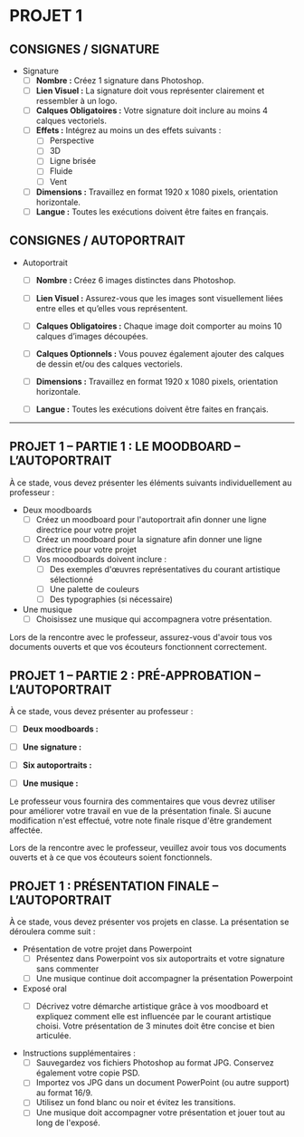 # PROJET 1

## CONSIGNES / SIGNATURE
* Signature
    * [ ] **Nombre :** Créez 1 signature dans Photoshop.
    * [ ] **Lien Visuel :** La signature doit vous représenter clairement et ressembler à un logo.
    * [ ] **Calques Obligatoires :** Votre signature doit inclure au moins 4 calques vectoriels.
    * [ ] **Effets :** Intégrez au moins un des effets suivants :
        * [ ] Perspective
        * [ ] 3D
        * [ ] Ligne brisée
        * [ ] Fluide
        * [ ] Vent
    * [ ] **Dimensions :** Travaillez en format 1920 x 1080 pixels, orientation horizontale.
    * [ ] **Langue :** Toutes les exécutions doivent être faites en français.

## CONSIGNES / AUTOPORTRAIT
* Autoportrait
    * [ ] **Nombre :** Créez 6 images distinctes dans Photoshop.
    * [ ] **Lien Visuel :** Assurez-vous que les images sont visuellement liées entre elles et qu’elles vous représentent.
    * [ ] **Calques Obligatoires :** Chaque image doit comporter au moins 10 calques d’images découpées.
    * [ ] **Calques Optionnels :** Vous pouvez également ajouter des calques de dessin et/ou des calques vectoriels.
    * [ ] **Dimensions :** Travaillez en format 1920 x 1080 pixels, orientation horizontale.
    * [ ] **Langue :** Toutes les exécutions doivent être faites en français.


---

## PROJET 1 – PARTIE 1 : LE MOODBOARD – L’AUTOPORTRAIT

À ce stade, vous devez présenter les éléments suivants individuellement au professeur :

* Deux moodboards
   * [ ] Créez un moodboard pour l'autoportrait afin donner une ligne directrice pour votre projet
   * [ ] Créez un moodboard pour la signature afin donner une ligne directrice pour votre projet
   * [ ] Vos mooodboards doivent inclure :
      * [ ] Des exemples d'œuvres représentatives du courant artistique sélectionné
      * [ ] Une palette de couleurs
      * [ ] Des typographies (si nécessaire)
* Une musique
   * [ ] Choisissez une musique qui accompagnera votre présentation.

Lors de la rencontre avec le professeur, assurez-vous d'avoir tous vos documents ouverts et que vos écouteurs fonctionnent correctement.

## PROJET 1 – PARTIE 2 : PRÉ-APPROBATION – L’AUTOPORTRAIT

À ce stade, vous devez présenter au professeur : 

* [ ] **Deux moodboards :**
* [ ] **Une signature :**
* [ ] **Six autoportraits :**
* [ ] **Une musique :**


Le professeur vous fournira des commentaires que vous devrez utiliser pour améliorer votre travail en vue de la présentation finale. Si aucune modification n'est effectué, votre note finale risque d'être grandement affectée. 

Lors de la rencontre avec le professeur, veuillez avoir tous vos documents ouverts et à ce que vos écouteurs soient fonctionnels.

## PROJET 1 : PRÉSENTATION FINALE – L’AUTOPORTRAIT

À ce stade, vous devez présenter vos projets en classe. La présentation se déroulera comme suit :

* Présentation de votre projet dans Powerpoint
   * [ ] Présentez dans Powerpoint vos six autoportraits et votre signature sans commenter
   * [ ] Une musique continue doit accompagner la présentation Powerpoint
* Exposé oral
   * [ ] Décrivez votre démarche artistique grâce à vos moodboard et expliquez comment elle est influencée par le courant artistique choisi. Votre présentation de 3 minutes doit être concise et bien articulée.   


* Instructions supplémentaires :
   * [ ] Sauvegardez vos fichiers Photoshop au format JPG. Conservez également votre copie PSD.
   * [ ] Importez vos JPG dans un document PowerPoint (ou autre support) au format 16/9.
   * [ ] Utilisez un fond blanc ou noir et évitez les transitions.
   * [ ] Une musique doit accompagner votre présentation et jouer tout au long de l'exposé.
